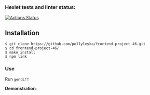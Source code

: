 ### Hexlet tests and linter status:
[![Actions Status](https://github.com/pollyleyka/frontend-project-46/workflows/hexlet-check/badge.svg)](https://github.com/pollyleyka/frontend-project-46/actions)

## Installation
```
$ git clone https://github.com/pollyleyka/frontend-project-46.git
$ cd frontend-project-46/
$ make install
$ npm link
```

### Use
Run ```gendiff```

**Demonstration**: